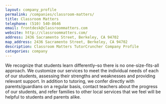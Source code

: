 ```yaml
---
layout: company_profile
permalink: /companies/classroom-matters/
title: Classroom Matters
telephone: (510) 540-8646
email: frontdesk@classroommatters.com
website: http://classroommatters.com/
address: 2436 Sacramento Street, Berkeley, CA 94702
map_address: 2436 Sacramento Street, Berkeley, CA 94702
description: Classroom Matters TutorCruncher Company Profile
categories: company
---
```

We recognize that students learn differently–so there is no one-size-fits-all approach.  We customize our services to meet the individual needs of each of our students, assessing their strengths and weaknesses and providing relevant support.   In addition to tutoring, we confer directly with parents/guardians on a regular basis, contact teachers about the progress of our students, and refer families to other local services that we feel will be helpful to students and parents alike.
